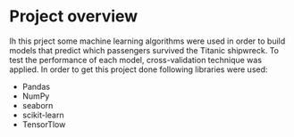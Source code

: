 # Project overview

Ih this prject some machine learning algorithms were used in order to build models that predict which passengers survived the Titanic shipwreck. To test the performance of each model, cross-validation technique was applied. In order to get this project done following libraries were used:
- Pandas
- NumPy
- seaborn
- scikit-learn
- TensorTlow
